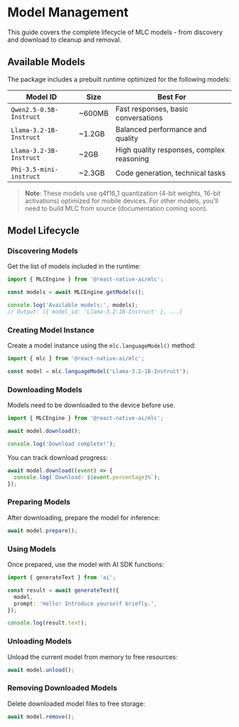 # Model Management

This guide covers the complete lifecycle of MLC models - from discovery and download to cleanup and removal.

## Available Models

The package includes a prebuilt runtime optimized for the following models:

| Model ID | Size | Best For |
|----------|------|----------|
| `Qwen2.5-0.5B-Instruct` | ~600MB | Fast responses, basic conversations |
| `Llama-3.2-1B-Instruct` | ~1.2GB | Balanced performance and quality |
| `Llama-3.2-3B-Instruct` | ~2GB | High quality responses, complex reasoning |
| `Phi-3.5-mini-instruct` | ~2.3GB | Code generation, technical tasks |

> **Note**: These models use q4f16_1 quantization (4-bit weights, 16-bit activations) optimized for mobile devices. For other models, you'll need to build MLC from source (documentation coming soon).

## Model Lifecycle

### Discovering Models

Get the list of models included in the runtime:

```typescript
import { MLCEngine } from '@react-native-ai/mlc';

const models = await MLCEngine.getModels();

console.log('Available models:', models);
// Output: [{ model_id: 'Llama-3.2-1B-Instruct' }, ...]
```

### Creating Model Instance

Create a model instance using the `mlc.languageModel()` method:

```typescript
import { mlc } from '@react-native-ai/mlc';

const model = mlc.languageModel('Llama-3.2-1B-Instruct');
```

### Downloading Models

Models need to be downloaded to the device before use.

```typescript
import { MLCEngine } from '@react-native-ai/mlc';

await model.download();

console.log('Download complete!');
```

You can track download progress:

```typescript
await model.download((event) => {
  console.log(`Download: ${event.percentage}%`);
});
```

### Preparing Models

After downloading, prepare the model for inference:

```typescript
await model.prepare();
```

### Using Models

Once prepared, use the model with AI SDK functions:

```typescript
import { generateText } from 'ai';

const result = await generateText({
  model,
  prompt: 'Hello! Introduce yourself briefly.',
});

console.log(result.text);
```

### Unloading Models

Unload the current model from memory to free resources:

```typescript
await model.unload();
```

### Removing Downloaded Models

Delete downloaded model files to free storage:

```typescript
await model.remove();
```
